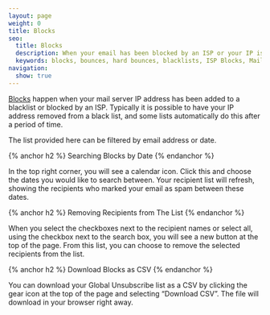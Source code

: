 ```yaml
---
layout: page
weight: 0
title: Blocks
seo:
  title: Blocks
  description: When your email has been blocked by an ISP or your IP is on a blacklist.
  keywords: blocks, bounces, hard bounces, blacklists, ISP Blocks, Mail provider blocks
navigation:
  show: true
---
```


[Blocks]({{root_url}}/Glossary/blocks.html) happen when your mail server IP address has been added to a blacklist or blocked by an ISP.  Typically it is possible to have your IP address removed from a black list, and some lists automatically do this after a period of time.

The list provided here can be filtered by email address or date. 

{% anchor h2 %}
Searching Blocks by Date
{% endanchor %}

In the top right corner, you will see a calendar icon. Click this and choose the dates you would like to search between. Your recipient list will refresh, showing the recipients who marked your email as spam between these dates.

{% anchor h2 %}
Removing Recipients from The List
{% endanchor %}

When you select the checkboxes next to the recipient names or select all, using the checkbox next to the search box, you will see a new button at the top of the page. From this list, you can choose to remove the selected recipients from the list.

{% anchor h2 %}
Download Blocks as CSV
{% endanchor %}

You can download your Global Unsubscribe list as a CSV by clicking the gear icon at the top of the page and selecting “Download CSV”. The file will download in your browser right away.